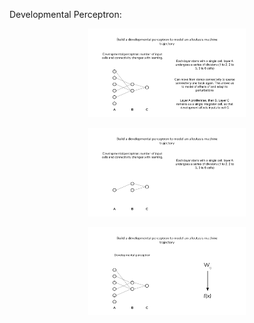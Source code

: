 Developmental Perceptron:

<p align="center">
  <img HEIGHT = 50% WIDTH = 50% src="https://github.com/devoworm/ALIFE-2020/blob/master/Hackathon%20(Statistical%20Learning%2C%20xAI)/Biologically-inspired%20AI-ML-DL/Media/1.png">
</p>

<p align="center">
  <img HEIGHT = 50% WIDTH = 50% src="https://github.com/devoworm/ALIFE-2020/blob/master/Hackathon%20(Statistical%20Learning%2C%20xAI)/Biologically-inspired%20AI-ML-DL/Media/2.png">
</p>

<p align="center">
  <img HEIGHT = 50% WIDTH = 50% src="https://github.com/devoworm/ALIFE-2020/blob/master/Hackathon%20(Statistical%20Learning%2C%20xAI)/Biologically-inspired%20AI-ML-DL/Media/3.png">
</p>
